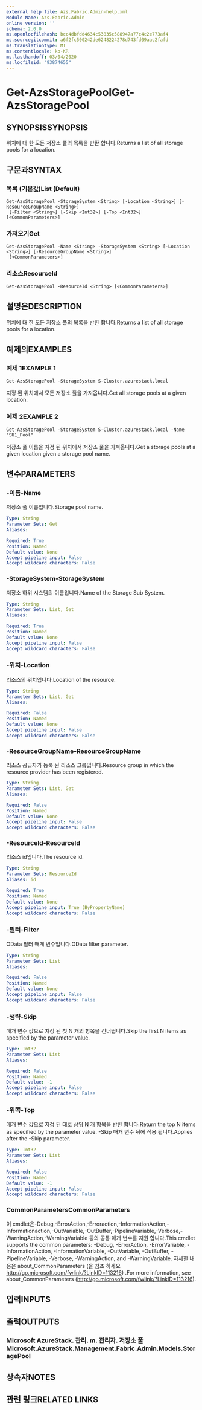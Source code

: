 ```yaml
---
external help file: Azs.Fabric.Admin-help.xml
Module Name: Azs.Fabric.Admin
online version: ''
schema: 2.0.0
ms.openlocfilehash: bcc4dbfdd4634c53835c588947a77c4c2e773af4
ms.sourcegitcommit: a6f2fc500242de6248224278d743fd09aac2fafd
ms.translationtype: MT
ms.contentlocale: ko-KR
ms.lasthandoff: 03/04/2020
ms.locfileid: "93874655"
---
```

# <span data-ttu-id="65076-101">Get-AzsStoragePool</span><span class="sxs-lookup"><span data-stu-id="65076-101">Get-AzsStoragePool</span></span>

## <span data-ttu-id="65076-102">SYNOPSIS</span><span class="sxs-lookup"><span data-stu-id="65076-102">SYNOPSIS</span></span>
<span data-ttu-id="65076-103">위치에 대 한 모든 저장소 풀의 목록을 반환 합니다.</span><span class="sxs-lookup"><span data-stu-id="65076-103">Returns a list of all storage pools for a location.</span></span>

## <span data-ttu-id="65076-104">구문과</span><span class="sxs-lookup"><span data-stu-id="65076-104">SYNTAX</span></span>

### <span data-ttu-id="65076-105">목록 (기본값)</span><span class="sxs-lookup"><span data-stu-id="65076-105">List (Default)</span></span>
```
Get-AzsStoragePool -StorageSystem <String> [-Location <String>] [-ResourceGroupName <String>]
 [-Filter <String>] [-Skip <Int32>] [-Top <Int32>] [<CommonParameters>]
```

### <span data-ttu-id="65076-106">가져오기</span><span class="sxs-lookup"><span data-stu-id="65076-106">Get</span></span>
```
Get-AzsStoragePool -Name <String> -StorageSystem <String> [-Location <String>] [-ResourceGroupName <String>]
 [<CommonParameters>]
```

### <span data-ttu-id="65076-107">리소스</span><span class="sxs-lookup"><span data-stu-id="65076-107">ResourceId</span></span>
```
Get-AzsStoragePool -ResourceId <String> [<CommonParameters>]
```

## <span data-ttu-id="65076-108">설명은</span><span class="sxs-lookup"><span data-stu-id="65076-108">DESCRIPTION</span></span>
<span data-ttu-id="65076-109">위치에 대 한 모든 저장소 풀의 목록을 반환 합니다.</span><span class="sxs-lookup"><span data-stu-id="65076-109">Returns a list of all storage pools for a location.</span></span>

## <span data-ttu-id="65076-110">예제의</span><span class="sxs-lookup"><span data-stu-id="65076-110">EXAMPLES</span></span>

### <span data-ttu-id="65076-111">예제 1</span><span class="sxs-lookup"><span data-stu-id="65076-111">EXAMPLE 1</span></span>
```
Get-AzsStoragePool -StorageSystem S-Cluster.azurestack.local
```

<span data-ttu-id="65076-112">지정 된 위치에서 모든 저장소 풀을 가져옵니다.</span><span class="sxs-lookup"><span data-stu-id="65076-112">Get all storage pools at a given location.</span></span>

### <span data-ttu-id="65076-113">예제 2</span><span class="sxs-lookup"><span data-stu-id="65076-113">EXAMPLE 2</span></span>
```
Get-AzsStoragePool -StorageSystem S-Cluster.azurestack.local -Name "SU1_Pool"
```

<span data-ttu-id="65076-114">저장소 풀 이름을 지정 된 위치에서 저장소 풀을 가져옵니다.</span><span class="sxs-lookup"><span data-stu-id="65076-114">Get a storage pools at a given location given a storage pool name.</span></span>

## <span data-ttu-id="65076-115">변수</span><span class="sxs-lookup"><span data-stu-id="65076-115">PARAMETERS</span></span>

### <span data-ttu-id="65076-116">-이름</span><span class="sxs-lookup"><span data-stu-id="65076-116">-Name</span></span>
<span data-ttu-id="65076-117">저장소 풀 이름입니다.</span><span class="sxs-lookup"><span data-stu-id="65076-117">Storage pool name.</span></span>

```yaml
Type: String
Parameter Sets: Get
Aliases:

Required: True
Position: Named
Default value: None
Accept pipeline input: False
Accept wildcard characters: False
```

### <span data-ttu-id="65076-118">-StorageSystem</span><span class="sxs-lookup"><span data-stu-id="65076-118">-StorageSystem</span></span>
<span data-ttu-id="65076-119">저장소 하위 시스템의 이름입니다.</span><span class="sxs-lookup"><span data-stu-id="65076-119">Name of the Storage Sub System.</span></span>

```yaml
Type: String
Parameter Sets: List, Get
Aliases:

Required: True
Position: Named
Default value: None
Accept pipeline input: False
Accept wildcard characters: False
```

### <span data-ttu-id="65076-120">-위치</span><span class="sxs-lookup"><span data-stu-id="65076-120">-Location</span></span>
<span data-ttu-id="65076-121">리소스의 위치입니다.</span><span class="sxs-lookup"><span data-stu-id="65076-121">Location of the resource.</span></span>

```yaml
Type: String
Parameter Sets: List, Get
Aliases:

Required: False
Position: Named
Default value: None
Accept pipeline input: False
Accept wildcard characters: False
```

### <span data-ttu-id="65076-122">-ResourceGroupName</span><span class="sxs-lookup"><span data-stu-id="65076-122">-ResourceGroupName</span></span>
<span data-ttu-id="65076-123">리소스 공급자가 등록 된 리소스 그룹입니다.</span><span class="sxs-lookup"><span data-stu-id="65076-123">Resource group in which the resource provider has been registered.</span></span>

```yaml
Type: String
Parameter Sets: List, Get
Aliases:

Required: False
Position: Named
Default value: None
Accept pipeline input: False
Accept wildcard characters: False
```

### <span data-ttu-id="65076-124">-ResourceId</span><span class="sxs-lookup"><span data-stu-id="65076-124">-ResourceId</span></span>
<span data-ttu-id="65076-125">리소스 id입니다.</span><span class="sxs-lookup"><span data-stu-id="65076-125">The resource id.</span></span>

```yaml
Type: String
Parameter Sets: ResourceId
Aliases: id

Required: True
Position: Named
Default value: None
Accept pipeline input: True (ByPropertyName)
Accept wildcard characters: False
```

### <span data-ttu-id="65076-126">-필터</span><span class="sxs-lookup"><span data-stu-id="65076-126">-Filter</span></span>
<span data-ttu-id="65076-127">OData 필터 매개 변수입니다.</span><span class="sxs-lookup"><span data-stu-id="65076-127">OData filter parameter.</span></span>

```yaml
Type: String
Parameter Sets: List
Aliases:

Required: False
Position: Named
Default value: None
Accept pipeline input: False
Accept wildcard characters: False
```

### <span data-ttu-id="65076-128">-생략</span><span class="sxs-lookup"><span data-stu-id="65076-128">-Skip</span></span>
<span data-ttu-id="65076-129">매개 변수 값으로 지정 된 첫 N 개의 항목을 건너뜁니다.</span><span class="sxs-lookup"><span data-stu-id="65076-129">Skip the first N items as specified by the parameter value.</span></span>

```yaml
Type: Int32
Parameter Sets: List
Aliases:

Required: False
Position: Named
Default value: -1
Accept pipeline input: False
Accept wildcard characters: False
```

### <span data-ttu-id="65076-130">-위쪽</span><span class="sxs-lookup"><span data-stu-id="65076-130">-Top</span></span>
<span data-ttu-id="65076-131">매개 변수 값으로 지정 된 대로 상위 N 개 항목을 반환 합니다.</span><span class="sxs-lookup"><span data-stu-id="65076-131">Return the top N items as specified by the parameter value.</span></span>
<span data-ttu-id="65076-132">-Skip 매개 변수 뒤에 적용 됩니다.</span><span class="sxs-lookup"><span data-stu-id="65076-132">Applies after the -Skip parameter.</span></span>

```yaml
Type: Int32
Parameter Sets: List
Aliases:

Required: False
Position: Named
Default value: -1
Accept pipeline input: False
Accept wildcard characters: False
```

### <span data-ttu-id="65076-133">CommonParameters</span><span class="sxs-lookup"><span data-stu-id="65076-133">CommonParameters</span></span>
<span data-ttu-id="65076-134">이 cmdlet은-Debug,-ErrorAction,-Erroraction,-InformationAction,-Informationaction,-OutVariable,-OutBuffer,-PipelineVariable,-Verbose,-WarningAction,-WarningVariable 등의 공통 매개 변수를 지원 합니다.</span><span class="sxs-lookup"><span data-stu-id="65076-134">This cmdlet supports the common parameters: -Debug, -ErrorAction, -ErrorVariable, -InformationAction, -InformationVariable, -OutVariable, -OutBuffer, -PipelineVariable, -Verbose, -WarningAction, and -WarningVariable.</span></span> <span data-ttu-id="65076-135">자세한 내용은 about_CommonParameters (을 참조 하세요 http://go.microsoft.com/fwlink/?LinkID=113216) .</span><span class="sxs-lookup"><span data-stu-id="65076-135">For more information, see about_CommonParameters (http://go.microsoft.com/fwlink/?LinkID=113216).</span></span>

## <span data-ttu-id="65076-136">입력</span><span class="sxs-lookup"><span data-stu-id="65076-136">INPUTS</span></span>

## <span data-ttu-id="65076-137">출력</span><span class="sxs-lookup"><span data-stu-id="65076-137">OUTPUTS</span></span>

### <span data-ttu-id="65076-138">Microsoft AzureStack. 관리. m. 관리자. 저장소 풀</span><span class="sxs-lookup"><span data-stu-id="65076-138">Microsoft.AzureStack.Management.Fabric.Admin.Models.StoragePool</span></span>

## <span data-ttu-id="65076-139">상속자</span><span class="sxs-lookup"><span data-stu-id="65076-139">NOTES</span></span>

## <span data-ttu-id="65076-140">관련 링크</span><span class="sxs-lookup"><span data-stu-id="65076-140">RELATED LINKS</span></span>
